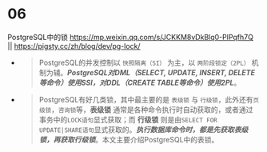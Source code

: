 
# 06

PostgreSQL中的锁 https://mp.weixin.qq.com/s/JCKKM8vDkBlq0-PlPqfh7Q || https://pigsty.cc/zh/blog/dev/pg-lock/
- > PostgreSQL的并发控制以 `快照隔离（SI）` 为主，以 `两阶段锁定（2PL）` 机制为辅。***PostgreSQL对DML（SELECT, UPDATE, INSERT, DELETE等命令）使用SSI，对DDL（CREATE TABLE等命令）使用2PL***。
- > PostgreSQL有好几类锁，其中最主要的是 `表级锁` 与 `行级锁`，此外还有`页级锁`，`咨询锁`等，**表级锁** 通常是各种命令执行时自动获取的，或者通过事务中的`LOCK语句`显式获取；而 **行级锁** 则是由`SELECT FOR UPDATE|SHARE语句`显式获取的。***执行数据库命令时，都是先获取表级锁，再获取行级锁***。本文主要介绍PostgreSQL中的表锁。
